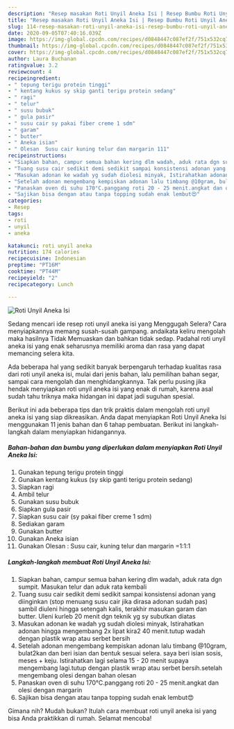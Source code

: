 ```yaml
---
description: "Resep masakan Roti Unyil Aneka Isi | Resep Bumbu Roti Unyil Aneka Isi Yang Sedap"
title: "Resep masakan Roti Unyil Aneka Isi | Resep Bumbu Roti Unyil Aneka Isi Yang Sedap"
slug: 114-resep-masakan-roti-unyil-aneka-isi-resep-bumbu-roti-unyil-aneka-isi-yang-sedap
date: 2020-09-05T07:40:16.039Z
image: https://img-global.cpcdn.com/recipes/d0848447c087ef2f/751x532cq70/roti-unyil-aneka-isi-foto-resep-utama.jpg
thumbnail: https://img-global.cpcdn.com/recipes/d0848447c087ef2f/751x532cq70/roti-unyil-aneka-isi-foto-resep-utama.jpg
cover: https://img-global.cpcdn.com/recipes/d0848447c087ef2f/751x532cq70/roti-unyil-aneka-isi-foto-resep-utama.jpg
author: Laura Buchanan
ratingvalue: 3.2
reviewcount: 4
recipeingredient:
- " tepung terigu protein tinggi"
- " kentang kukus sy skip ganti terigu protein sedang"
- " ragi"
- " telur"
- " susu bubuk"
- " gula pasir"
- " susu cair sy pakai fiber creme 1 sdm"
- " garam"
- " butter"
- " Aneka isian"
- " Olesan  Susu cair kuning telur dan margarin 111"
recipeinstructions:
- "Siapkan bahan, campur semua bahan kering dlm wadah, aduk rata dgn sumpit. Masukan telur dan aduk rata kembali"
- "Tuang susu cair sedikit demi sedikit sampai konsistensi adonan yang diinginkan (stop menuang susu cair jika dirasa adonan sudah pas) sambil diuleni hingga setengah kalis, terakhir masukan garam dan butter. Uleni kurleb 20 menit dgn teknik yg sy subutkan diatas"
- "Masukan adonan ke wadah yg sudah diolesi minyak, Istirahatkan adonan hingga mengembang 2x lipat kira2 40 menit.tutup wadah dengan plastik wrap atau serbet bersih"
- "Setelah adonan mengembang kempiskan adonan lalu timbang @10gram, bulat2kan dan beri isian dan bentuk sesuai selera. saya beri isian sosis, meses + keju. Istirahatkan lagi selama 15 - 20 menit supaya mengembang lagi.tutup dengan plastik wrap atau serbet bersih.setelah mengembang olesi dengan bahan olesan"
- "Panaskan oven di suhu 170°C.panggang roti 20 - 25 menit.angkat dan olesi dengan margarin"
- "Sajikan bisa dengan atau tanpa topping sudah enak lembut😍"
categories:
- Resep
tags:
- roti
- unyil
- aneka

katakunci: roti unyil aneka 
nutrition: 174 calories
recipecuisine: Indonesian
preptime: "PT16M"
cooktime: "PT44M"
recipeyield: "2"
recipecategory: Lunch

---
```



![Roti Unyil Aneka Isi](https://img-global.cpcdn.com/recipes/d0848447c087ef2f/751x532cq70/roti-unyil-aneka-isi-foto-resep-utama.jpg)

Sedang mencari ide resep roti unyil aneka isi yang Menggugah Selera? Cara menyiapkannya memang susah-susah gampang. andaikata keliru mengolah maka hasilnya Tidak Memuaskan dan bahkan tidak sedap. Padahal roti unyil aneka isi yang enak seharusnya memiliki aroma dan rasa yang dapat memancing selera kita.

Ada beberapa hal yang sedikit banyak berpengaruh terhadap kualitas rasa dari roti unyil aneka isi, mulai dari jenis bahan, lalu pemilihan bahan segar, sampai cara mengolah dan menghidangkannya. Tak perlu pusing jika hendak menyiapkan roti unyil aneka isi yang enak di rumah, karena asal sudah tahu triknya maka hidangan ini dapat jadi suguhan spesial.




Berikut ini ada beberapa tips dan trik praktis dalam mengolah roti unyil aneka isi yang siap dikreasikan. Anda dapat menyiapkan Roti Unyil Aneka Isi menggunakan 11 jenis bahan dan 6 tahap pembuatan. Berikut ini langkah-langkah dalam menyiapkan hidangannya.

<!--inarticleads1-->

##### Bahan-bahan dan bumbu yang diperlukan dalam menyiapkan Roti Unyil Aneka Isi:

1. Gunakan  tepung terigu protein tinggi
1. Gunakan  kentang kukus (sy skip ganti terigu protein sedang)
1. Siapkan  ragi
1. Ambil  telur
1. Gunakan  susu bubuk
1. Siapkan  gula pasir
1. Siapkan  susu cair (sy pakai fiber creme 1 sdm)
1. Sediakan  garam
1. Gunakan  butter
1. Gunakan  Aneka isian
1. Gunakan  Olesan : Susu cair, kuning telur dan margarin =1:1:1




<!--inarticleads2-->

##### Langkah-langkah membuat Roti Unyil Aneka Isi:

1. Siapkan bahan, campur semua bahan kering dlm wadah, aduk rata dgn sumpit. Masukan telur dan aduk rata kembali
1. Tuang susu cair sedikit demi sedikit sampai konsistensi adonan yang diinginkan (stop menuang susu cair jika dirasa adonan sudah pas) sambil diuleni hingga setengah kalis, terakhir masukan garam dan butter. Uleni kurleb 20 menit dgn teknik yg sy subutkan diatas
1. Masukan adonan ke wadah yg sudah diolesi minyak, Istirahatkan adonan hingga mengembang 2x lipat kira2 40 menit.tutup wadah dengan plastik wrap atau serbet bersih
1. Setelah adonan mengembang kempiskan adonan lalu timbang @10gram, bulat2kan dan beri isian dan bentuk sesuai selera. saya beri isian sosis, meses + keju. Istirahatkan lagi selama 15 - 20 menit supaya mengembang lagi.tutup dengan plastik wrap atau serbet bersih.setelah mengembang olesi dengan bahan olesan
1. Panaskan oven di suhu 170°C.panggang roti 20 - 25 menit.angkat dan olesi dengan margarin
1. Sajikan bisa dengan atau tanpa topping sudah enak lembut😍




Gimana nih? Mudah bukan? Itulah cara membuat roti unyil aneka isi yang bisa Anda praktikkan di rumah. Selamat mencoba!

